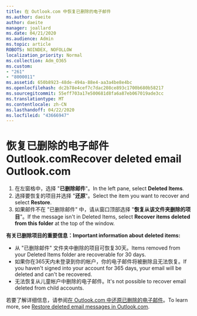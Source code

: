```yaml
---
title: 在 Outlook.com 中恢复已删除的电子邮件
ms.author: daeite
author: daeite
manager: joallard
ms.date: 04/21/2020
ms.audience: Admin
ms.topic: article
ROBOTS: NOINDEX, NOFOLLOW
localization_priority: Normal
ms.collection: Adm_O365
ms.custom:
- "261"
- "8000011"
ms.assetid: 650b8923-48de-494a-88e4-aa3a4be8e4bc
ms.openlocfilehash: dc2b78e4cef7c7dac208ce893c1700b680b58217
ms.sourcegitcommit: 55eff703a17e500681d8fa6a87eb067019ade3cc
ms.translationtype: MT
ms.contentlocale: zh-CN
ms.lasthandoff: 04/22/2020
ms.locfileid: "43666947"
---
```

# <a name="recover-deleted-email-outlookcom"></a><span data-ttu-id="fd687-102">恢复已删除的电子邮件 Outlook.com</span><span class="sxs-lookup"><span data-stu-id="fd687-102">Recover deleted email Outlook.com</span></span>

1. <span data-ttu-id="fd687-103">在左窗格中，选择 "**已删除邮件**"。</span><span class="sxs-lookup"><span data-stu-id="fd687-103">In the left pane, select **Deleted Items**.</span></span>
2. <span data-ttu-id="fd687-104">选择要恢复的项目并选择 "**还原**"。</span><span class="sxs-lookup"><span data-stu-id="fd687-104">Select the item you want to recover and select **Restore**.</span></span>
3. <span data-ttu-id="fd687-105">如果邮件不在 "已删除邮件" 中，请从窗口顶部选择 "**恢复从该文件夹删除的项目**"。</span><span class="sxs-lookup"><span data-stu-id="fd687-105">If the message isn't in Deleted Items, select **Recover items deleted from this folder** at the top of the window.</span></span>

 <span data-ttu-id="fd687-106">**有关已删除项目的重要信息：**</span><span class="sxs-lookup"><span data-stu-id="fd687-106">**Important information about deleted items:**</span></span>
  
- <span data-ttu-id="fd687-107">从 "已删除邮件" 文件夹中删除的项目可恢复30天。</span><span class="sxs-lookup"><span data-stu-id="fd687-107">Items removed from your Deleted Items folder are recoverable for 30 days.</span></span>
- <span data-ttu-id="fd687-108">如果你在365天内未登录到你的帐户，你的电子邮件将被删除且无法恢复。</span><span class="sxs-lookup"><span data-stu-id="fd687-108">If you haven't signed into your account for 365 days, your email will be deleted and can't be recovered.</span></span>
- <span data-ttu-id="fd687-109">无法恢复从儿童帐户中删除的电子邮件。</span><span class="sxs-lookup"><span data-stu-id="fd687-109">It's not possible to recover email deleted from child accounts.</span></span>

<span data-ttu-id="fd687-110">若要了解详细信息，请参阅[在 Outlook.com 中还原已删除的电子邮件](https://support.office.com/article/cf06ab1b-ae0b-418c-a4d9-4e895f83ed50?wt.mc_id=Office_Outlook_com_Alchemy)。</span><span class="sxs-lookup"><span data-stu-id="fd687-110">To learn more, see [Restore deleted email messages in Outlook.com](https://support.office.com/article/cf06ab1b-ae0b-418c-a4d9-4e895f83ed50?wt.mc_id=Office_Outlook_com_Alchemy).</span></span>